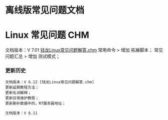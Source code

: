 # 离线版常见问题文档

# Linux 常见问题 CHM

文档版本：V 7.01  [钱龙Linux常见问题解答.chm](http://pan.baidu.com/s/1nvbfWbJ)
常用命令 > 增加 拓展脚本；
常见问题汇总 > 增加 测试模式；

### 更新历史
```
文档版本：V 6.12 [钱龙Linux常见问题解答.chm] 
更新延期教程方法；
更新名词解释；
更新日常维护教程；
更新删补数据中的，RT服务器地址；

文档版本：V 6.11

```